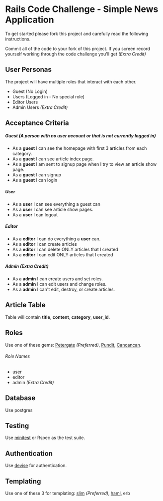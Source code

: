 # Rails Code Challenge - Simple News Application

To get started please fork this project and carefully read the following instructions.

Commit all of the code to your fork of this project. If you screen record yourself working through the code challenge you'll get *(Extra Credit)*

## User Personas
The project will have multiple roles that interact with each other.
* Guest (No Login)
* Users (Logged in - No special role)
* Editor Users
* Admin Users *(Extra Credit)*

## Acceptance Criteria
##### Guest (A person with no user account or that is not currently logged in)
* As a **guest** I can see the homepage with first 3 articles from each category.
* As a **guest** I can see article index page.
* As a **guest** I am sent to signup page when I try to view an article show page.
* As a **guest** I can signup
* As a **guest** I can login

##### User
* As a **user** I can see everything a guest can
* As a **user** I can see article show pages. 
* As a **user** I can logout

##### Editor
* As a **editor** I can do everything a **user** can.
* As a **editor** I can create articles
* As a **editor** I can delete ONLY articles that I created
* As a **editor** I can edit ONLY articles that I created

##### Admin *(Extra Credit)*
* As a **admin** I can create users and set roles.
* As a **admin** I can edit users and change roles.
* As a **admin** I can't edit, destroy, or create articles.

## Article Table
Table will contain **title**, **content**, **category**, **user_id**.

## Roles
Use one of these gems: [Petergate](https://github.com/elorest/petergate) *(Preferred)*, [Pundit](https://github.com/varvet/pundit), [Cancancan](https://github.com/CanCanCommunity/cancancan).
###### Role Names
* user
* editor
* admin *(Extra Credit)*

## Database
Use postgres

## Testing
Use [minitest](https://github.com/blowmage/minitest-rails) or Rspec as the test suite. 

## Authentication
Use [devise](https://github.com/plataformatec/devise) for authentication.

## Templating
Use one of these 3 for templating: [slim](https://github.com/slim-template/slim) *(Preferred)*, [haml](https://github.com/haml/haml), erb
